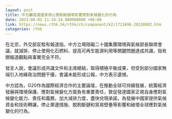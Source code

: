 ```yaml
---
layout: post
title: 中方籲發達國家停止脫鉤斷鏈等影響應對氣候變化的行為
date: 2023-08-02 11:34:24.000000000 +08:00
link: https://news.rthk.hk/rthk/ch/component/k2/1711696-20230802.htm
categories: rthk
---
```


在北京，外交部反駁有報道指，中方立場阻礙二十國集團環境與氣候部長聯席會議，就減排、停止使用化石燃料、提高可再生能源利用等關鍵問題達成共識，指有關報道觀點與事實完全不符。

發言人說，會議形成共識文件和主席總結，取得積極平衡成果，但受到部分國家無端引入地緣政治問題干擾，會議未能形成公報，中方表示遺憾。

中方認為，G20作為國際經濟合作的主要論壇，在推動全球可持續發展，統籌經濟發展與環境保護、應對氣候變化方面負有重要責任，敦促發達國家正視自身應對氣候變化能力、責任和義務，加大減排力度，盡快兌現承諾，為發展中國家提供氣候資金和技術轉讓，停止單邊措施、脫鉤斷鏈和貿易壁壘等影響和破壞全球應對氣候變化的行為。
